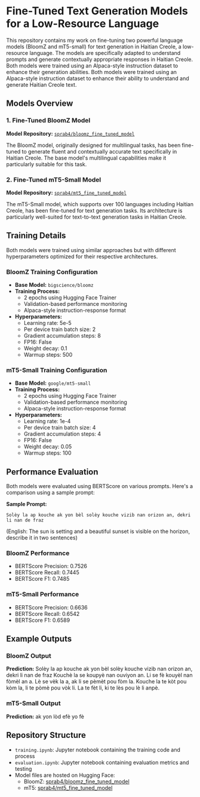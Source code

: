 # Fine-Tuned Text Generation Models for a Low-Resource Language

This repository contains my work on fine-tuning two powerful language models (BloomZ and mT5-small) for text generation in Haitian Creole, a low-resource language. The models are specifically adapted to understand prompts and generate contextually appropriate responses in Haitian Creole. Both models were trained using an Alpaca-style instruction dataset to enhance their generation abilities. Both models were trained using an Alpaca-style instruction dataset to enhance their ability to understand and generate Haitian Creole text.

## Models Overview

### 1. Fine-Tuned BloomZ Model
**Model Repository:** [`sprab4/bloomz_fine_tuned_model`](https://huggingface.co/sprab4/bloomz_fine_tuned_model)

The BloomZ model, originally designed for multilingual tasks, has been fine-tuned to generate fluent and contextually accurate text specifically in Haitian Creole. The base model's multilingual capabilities make it particularly suitable for this task.

### 2. Fine-Tuned mT5-Small Model
**Model Repository:** [`sprab4/mt5_fine_tuned_model`](https://huggingface.co/sprab4/mt5_fine_tuned_model)

The mT5-Small model, which supports over 100 languages including Haitian Creole, has been fine-tuned for text generation tasks. Its architecture is particularly well-suited for text-to-text generation tasks in Haitian Creole.

## Training Details

Both models were trained using similar approaches but with different hyperparameters optimized for their respective architectures.

### BloomZ Training Configuration
- **Base Model:** `bigscience/bloomz`
- **Training Process:**
  - 2 epochs using Hugging Face Trainer
  - Validation-based performance monitoring
  - Alpaca-style instruction-response format
- **Hyperparameters:**
  - Learning rate: 5e-5
  - Per device train batch size: 2
  - Gradient accumulation steps: 8
  - FP16: False
  - Weight decay: 0.1
  - Warmup steps: 500

### mT5-Small Training Configuration
- **Base Model:** `google/mt5-small`
- **Training Process:**
  - 2 epochs using Hugging Face Trainer
  - Validation-based performance monitoring
  - Alpaca-style instruction-response format
- **Hyperparameters:**
  - Learning rate: 1e-4
  - Per device train batch size: 4
  - Gradient accumulation steps: 4
  - FP16: False
  - Weight decay: 0.05
  - Warmup steps: 100

## Performance Evaluation

Both models were evaluated using BERTScore on various prompts. Here's a comparison using a sample prompt:

**Sample Prompt:**
```
Solèy la ap kouche ak yon bèl solèy kouche vizib nan orizon an, dekri li nan de fraz
```
(English: The sun is setting and a beautiful sunset is visible on the horizon, describe it in two sentences)

### BloomZ Performance
- BERTScore Precision: 0.7526
- BERTScore Recall: 0.7445
- BERTScore F1: 0.7485

### mT5-Small Performance
- BERTScore Precision: 0.6636
- BERTScore Recall: 0.6542
- BERTScore F1: 0.6589

## Example Outputs

### BloomZ Output
**Prediction:** Solèy la ap kouche ak yon bèl solèy kouche vizib nan orizon an, dekri li nan de fraz Kouchè la se koupyè nan ouviyon an. Li se fè kouyèl nan fòmèl an a. Lè se vèk la a, ak li se pèmèt pou fòm la. Kouche la te kòt pou kòm la, li te pòmè pou vòk li. La te fèt li, ki te lès pou lè li anpè.

### mT5-Small Output
**Prediction:** ak yon lòd efè yo fè

## Repository Structure
- `training.ipynb`: Jupyter notebook containing the training code and process
- `evaluation.ipynb`: Jupyter notebook containing evaluation metrics and testing
- Model files are hosted on Hugging Face:
  - BloomZ: [sprab4/bloomz_fine_tuned_model](https://huggingface.co/sprab4/bloomz_fine_tuned_model)
  - mT5: [sprab4/mt5_fine_tuned_model](https://huggingface.co/sprab4/mt5_fine_tuned_model)

